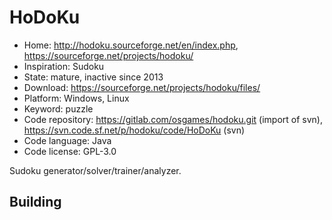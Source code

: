 # HoDoKu

- Home: http://hodoku.sourceforge.net/en/index.php, https://sourceforge.net/projects/hodoku/
- Inspiration: Sudoku
- State: mature, inactive since 2013
- Download: https://sourceforge.net/projects/hodoku/files/
- Platform: Windows, Linux
- Keyword: puzzle
- Code repository: https://gitlab.com/osgames/hodoku.git (import of svn), https://svn.code.sf.net/p/hodoku/code/HoDoKu (svn)
- Code language: Java
- Code license: GPL-3.0

Sudoku generator/solver/trainer/analyzer.

## Building
